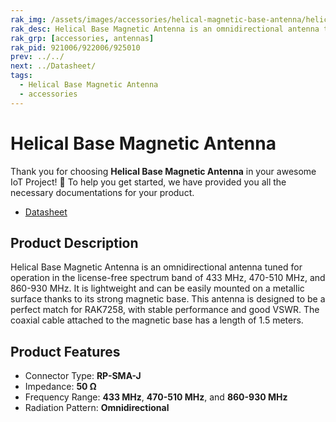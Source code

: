 ```yaml
---
rak_img: /assets/images/accessories/helical-magnetic-base-antenna/helical-magnetic-base.png
rak_desc: Helical Base Magnetic Antenna is an omnidirectional antenna tuned for operation in the license-free spectrum band of 433 MHz, 470-510 MHz, and 860-930 MHz. It is lightweight and can be easily mounted on a metallic surface thanks to its strong magnetic base.
rak_grp: [accessories, antennas]
rak_pid: 921006/922006/925010
prev: ../../
next: ../Datasheet/
tags:
  - Helical Base Magnetic Antenna
  - accessories
---
```


# Helical Base Magnetic Antenna

Thank you for choosing **Helical Base Magnetic Antenna** in your awesome IoT Project! 🎉 To help you get started, we have provided you all the necessary documentations for your product.

* [Datasheet](../Datasheet/)

## Product Description

Helical Base Magnetic Antenna is an omnidirectional antenna tuned for operation in the license-free spectrum band of 433&nbsp;MHz, 470-510&nbsp;MHz, and 860-930&nbsp;MHz. It is lightweight and can be easily mounted on a metallic surface thanks to its strong magnetic base. This antenna is designed to be a perfect match for RAK7258, with stable performance and good VSWR. The coaxial cable attached to the magnetic base has a length of 1.5&nbsp;meters.

## Product Features

- Connector Type: **RP-SMA-J**
- Impedance: **50&nbsp;Ω**
- Frequency Range: **433&nbsp;MHz**, **470-510&nbsp;MHz**, and **860-930&nbsp;MHz**
- Radiation Pattern: **Omnidirectional**
